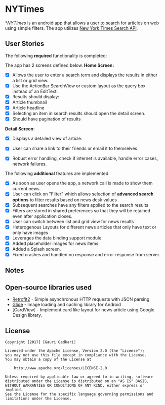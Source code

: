 # NYTimes

**NYTimes* is an android app that allows a user to search for articles on web using simple filters. The app utilizes [New York Times Search API](http://developer.nytimes.com/docs/read/article_search_api_v2).

## User Stories

The following **required** functionality is completed:

The app has 2 screens defined below.
**Home Screen:**
 * [x] Allows the user to enter a search term and displays the results in either a list or grid view.
 * [x] Use the ActionBar SearchView or custom layout as the query box instead of an EditText.
 * [x] Results should display:
 * [x] Article thumbnail
 * [x] Article headline
 * [x] Selecting an item in search results should open the detail screen.
 * [x] Should have pagination of results

**Detail Screen:**
* [x] Displays a detailed view of article.
* [x] User can share a link to their friends or email it to themselves

* [x] Robust error handling, check if internet is available, handle error cases, network failures.

The following **additional** features are implemented:

* [x] As soon as user opens the app, a network call is made to show them current news.
* [x] User can click on "Filter" which allows selection of **advanced search options** to filter results based on news desk values
* [x] Subsequent searches have any filters applied to the search results
* [x] Filters are stored in shared preferences so that they will be retained even after application closes.
* [x] User can switch between list and grid view for news results
* [x] Heterogenous Layouts for different news articles that only have text or only have images
* [x] Leverages the data binding support module
* [x] Added placeholder images for news items. 
* [x] Added a Splash screen.
* [x] Fixed crashes and handled no response and error response from server.

## Notes

## Open-source libraries used

- [Retrofit2](http://square.github.io/retrofit/) - Simple asynchronous HTTP requests with JSON parsing
- [Glide](https://github.com/bumptech/glide) - Image loading and caching library for Android
- [CardView] - Implement card like layout for news article using Google Design library.

## License

    Copyright [2017] [Gauri Gadkari]

    Licensed under the Apache License, Version 2.0 (the "License");
    you may not use this file except in compliance with the License.
    You may obtain a copy of the License at

        http://www.apache.org/licenses/LICENSE-2.0

    Unless required by applicable law or agreed to in writing, software
    distributed under the License is distributed on an "AS IS" BASIS,
    WITHOUT WARRANTIES OR CONDITIONS OF ANY KIND, either express or implied.
    See the License for the specific language governing permissions and
    limitations under the License.
